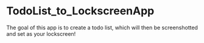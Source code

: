 # TodoList_to_LockscreenApp

The goal of this app is to create a todo list, which will then be screenshotted 
and set as your lockscreen!
